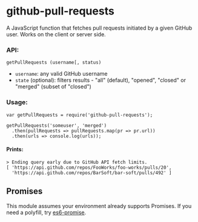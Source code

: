 # github-pull-requests

A JavaScript function that fetches pull requests initiated by a given GitHub user. Works on the client or server side.

### API:

`getPullRequests (username[, status)`

* `username`: any valid GitHub username
* `state` (optional): filters results - "all" (default), "opened", "closed" or "merged" (subset of "closed")

### Usage:

```
var getPullRequests = require('github-pull-requests');

getPullRequests('someuser', 'merged')
  .then(pullRequests => pullRequests.map(pr => pr.url))
  .then(urls => console.log(urls));
```

#### Prints:

```
> Ending query early due to GitHub API fetch limits.
[ 'https://api.github.com/repos/FooWorks/foo-works/pulls/20',
  'https://api.github.com/repos/BarSoft/bar-soft/pulls/492' ]
```

## Promises

This module assumes your environment already supports Promises. If you need a polyfill, try [es6-promise](https://github.com/stefanpenner/es6-promise).

